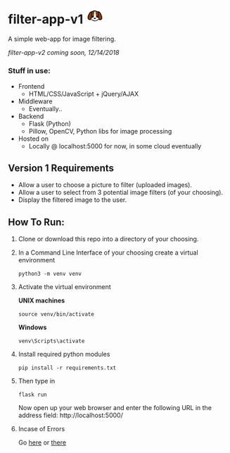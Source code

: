 # filter-app-v1 <img src="readmelogo.png" width="8%" height="8%" />
A simple web-app for image filtering.

*filter-app-v2 coming soon, 12/14/2018*
### Stuff in use:
* Frontend
  * HTML/CSS/JavaScript + jQuery/AJAX
* Middleware
  * Eventually..
* Backend
  * Flask (Python)
  * Pillow, OpenCV, Python libs for image processing
* Hosted on
  * Locally @ localhost:5000 for now, in some cloud eventually
## Version 1 Requirements
* Allow a user to choose a picture to filter (uploaded images).
* Allow a user to select from 3 potential image filters (of your choosing).
* Display the filtered image to the user.

## How To Run:
1. Clone or download this repo into a directory of your choosing.
2. In a Command Line Interface of your choosing create a virtual environment

   ```
   python3 -m venv venv
   ```
3. Activate the virtual environment

   **UNIX machines**
   ```
   source venv/bin/activate
   ```
   **Windows**
   ```
   venv\Scripts\activate
   ```
4. Install required python modules
   ```
   pip install -r requirements.txt
   ```
5. Then type in 
   ```
   flask run
   ```
   Now open up your web browser and enter the following URL in the address field:
   http://localhost:5000/
6. Incase of Errors

   Go [here](http://flask.pocoo.org/docs/dev/cli/ "Command Line Interface") or
   [there](http://flask.pocoo.org/docs/1.0/installation/ "Installation")

